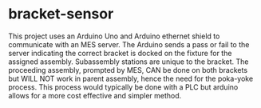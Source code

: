 # bracket-sensor
This project uses an Arduino Uno and Arduino ethernet shield to communicate with an MES server. The Arduino sends a pass or fail to the server indicating the correct bracket is docked on the fixture for the assigned assembly. Subassembly stations are unique to the bracket. The proceeding assembly, prompted by MES, CAN be done on both brackets but WILL NOT work in parent assembly, hence the need for the poka-yoke process. This process would typically be done with a PLC but arduino allows for a more cost effective and simpler method.
